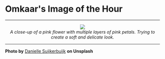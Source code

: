 # Omkaar's Image of the Hour

---

<div align="center">

<a href="https://unsplash.com/photos/a-pink-flower-floats-on-a-pink-background-4tl-lotlvEg">
  <img src="https://images.unsplash.com/photo-1749307918200-5e37c3b2fbc4?crop=entropy&cs=tinysrgb&fit=max&fm=jpg&ixid=M3w3NjA2Nzh8MHwxfHJhbmRvbXx8fHx8fHx8fDE3NTE2NjI4MDB8&ixlib=rb-4.1.0&q=80&w=1080" style="max-width:100%; height:auto;">
</a>

<br>
<i>A close-up of a pink flower with multiple layers of pink petals. Trying to create a soft and delicate look.</i>

</div>

---

**Photo by** [Danielle Suijkerbuijk](https://unsplash.com/@vandaantje) **on Unsplash**
